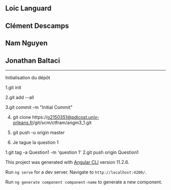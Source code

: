 ## Loic Languard
## Clément Descamps
## Nam Nguyen
## Jonathan Baltaci


***
Initialisation du dépôt

1.git init  

2.git add --all  

3.git commit -m "Initial Commit"  

4. git clone https://o2150351@pdicost.univ-orleans.fr/git/scm/ctfram/angm3_1.git  


5. git push -u origin master  

   
6. Je tague la question 1  


1.git tag -a Question1 -m 'question 1'
2.git push origin Question1

This project was generated with [Angular CLI](https://github.com/angular/angular-cli) version 11.2.6.



Run `ng serve` for a dev server. Navigate to `http://localhost:4200/`.


Run `ng generate component component-name` to generate a new component. 


